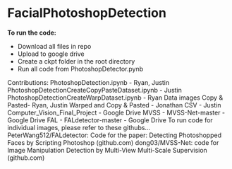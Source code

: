 # FacialPhotoshopDetection

__To run the code:__
- Download all files in repo
- Upload to google drive
- Create a ckpt folder in the root directory
- Run all code from PhotoshopDetector.pynb

Contributions:
PhotoshopDetection.ipynb - Ryan, Justin
PhotoshopDetectionCreateCopyPasteDataset.ipynb - Justin
PhotoshopDetectionCreateWarpDataset.ipynb - Ryan
Data images
Copy & Pasted- Ryan, Justin
Warped and Copy & Pasted - Jonathan
CSV - Justin
Computer_Vision_Final_Project - Google Drive
MVSS - MVSS-Net-master - Google Drive
FAL - FALdetector-master - Google Drive
To run code for individual images, please refer to these githubs…
PeterWang512/FALdetector: Code for the paper: Detecting Photoshopped Faces by Scripting Photoshop (github.com)
dong03/MVSS-Net: code for Image Manipulation Detection by Multi-View Multi-Scale Supervision (github.com)
